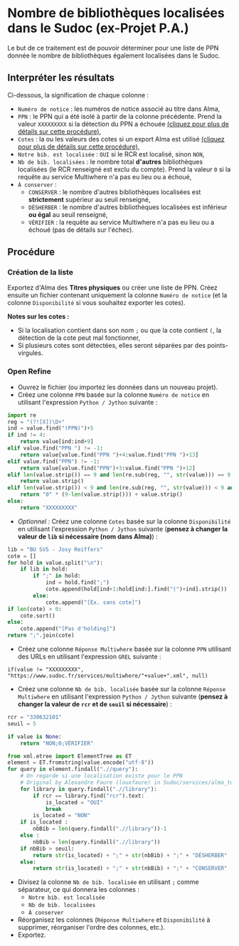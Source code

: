# Nombre de bibliothèques localisées dans le Sudoc (ex-Projet P.A.)

Le but de ce traitement est de pouvoir déterminer pour une liste de PPN donnée le nombre de bibliothèques également localisées dans le Sudoc.

## Interpréter les résultats

Ci-dessous, la signification de chaque colonne :
* `Numéro de notice` : les numéros de notice associé au titre dans Alma,
* `PPN` : le PPN qui a été isolé à partir de la colonne précédente.
Prend la valeur `XXXXXXXXX` si la détection du PPN a échouée [(cliquez pour plus de détails sur cette procédure)](../../#isolement-et-formatage-du-ppn-pour-le-sudoc),
* `Cotes` : la ou les valeurs des cotes si un export Alma est utilisé [(cliquez pour plus de détails sur cette procédure)](../../#isolement-de-la-cote-depuis-un-export-titres-physiques-dalma),
* `Notre bib. est localisée` : `OUI` si le RCR est localisé, sinon `NON`,
* `Nb de bib. localisées` : le nombre total __d'autres__ bibliothèques localisées (le RCR renseigné est exclu du compte).
Prend la valeur `0` si la requête au service Multiwhere n'a pas eu lieu ou a échoué,
* `À conserver` :
  * `CONSERVER` : le nombre d'autres bibliothèques localisées est __strictement__ supérieur au seuil renseigné,
  * `DÉSHERBER` : le nombre d'autres bibliothèques localisées est inférieur __ou égal__ au seuil renseigné,
  * `VÉRIFIER` : la requête au service Multiwhere n'a pas eu lieu ou a échoué (pas de détails sur l'échec).

## Procédure

### Création de la liste

Exportez d'Alma des __Titres physiques__ ou créer une liste de PPN.
Créez ensuite un fichier contenant uniquement la colonne `Numéro de notice` (et la colonne `Disponibilité` si vous souhaitez exporter les cotes).

__Notes sur les cotes :__
* Si la localisation contient dans son nom `;` ou que la cote contient `(`, la détection de la cote peut mal fonctionner,
* Si plusieurs cotes sont détectées, elles seront séparées par des points-virgules.

### Open Refine

* Ouvrez le fichier (ou importez les données dans un nouveau projet).
* Créez une colonne `PPN` basée sur la colonne `Numéro de notice` en utilisant l'expression `Python / Jython` suivante :

``` Python
import re
reg = "(?![X])\D+"
ind = value.find("(PPN)")+5
if ind != 4:
    return value[ind:ind+9]
elif value.find("PPN ") != -1:
    return value[value.find("PPN ")+4:value.find("PPN ")+13]
elif value.find("PPN") != -1:
    return value[value.find("PPN")+3:value.find("PPN ")+12]
elif len(value.strip()) == 9 and len(re.sub(reg, "", str(value))) == 9:
    return value.strip()
elif len(value.strip()) < 9 and len(re.sub(reg, "", str(value))) < 9 and len(re.sub(reg, "", str(value))) == len(value.strip()):
    return "0" * (9-len(value.strip())) + value.strip()
else:
    return "XXXXXXXXX"
```

* _Optionnel :_ Créez une colonne `Cotes` basée sur la colonne `Disponibilité` en utilisant l'expression `Python / Jython` suivante (__pensez à changer la valeur de `lib` si nécessaire (nom dans Alma)__) :

``` Python
lib = "BU SVS - Josy Reiffers"
cote = []
for hold in value.split("\n"):
    if lib in hold:
        if ";" in hold:
            ind = hold.find(";")
            cote.append(hold[ind+1:hold[ind:].find("(")+ind].strip())
        else:
            cote.append("[Ex. sans cote]")
if len(cote) > 0:
    cote.sort()
else:
    cote.append("[Pas d'holding]")
return ";".join(cote)
```

* Créez une colonne `Réponse Multiwhere` basée sur la colonne `PPN` utilisant des URLs en utilisant l'expression `GREL` suivante :

``` GREL
if(value != "XXXXXXXXX", "https://www.sudoc.fr/services/multiwhere/"+value+".xml", null)
```

* Créez une colonne `Nb de bib. localisée` basée sur la colonne `Réponse Multiwhere` en utilisant l'expression `Python / Jython` suivante (__pensez à changer la valeur de `rcr` et de `seuil` si nécessaire__) :

``` Python
rcr = "330632101"
seuil = 5

if value is None:
    return "NON;0;VÉRIFIER"

from xml.etree import ElementTree as ET
element = ET.fromstring(value.encode("utf-8"))
for query in element.findall(".//query"):
    # On regarde si une localisation existe pour le PPN
    # Original by Alexandre Faure (louxfaure) in Sudoc/services/alma_to_sudoc.py
    for library in query.findall(".//library"):
        if rcr == library.find("rcr").text:
            is_located = "OUI"
            break
        is_located = "NON"
    if is_located :
        nbBib = len(query.findall(".//library"))-1
    else :
        nbBib = len(query.findall(".//library"))
    if nbBib > seuil:
        return str(is_located) + ";" + str(nbBib) + ";" + "DÉSHERBER"
    else:
        return str(is_located) + ";" + str(nbBib) + ";" + "CONSERVER"
```

* Divisez la colonne `Nb de bib. localisée` en utilisant `;` comme séparateur, ce qui donnera les colonnes :
  * `Notre bib. est localisée`
  * `Nb de bib. localisées`
  * `À conserver`
* Réorganisez les colonnes (`Réponse Multiwhere` et `Disponibilité` à supprimer, réorganiser l'ordre des colonnes, etc.).
* Exportez.
